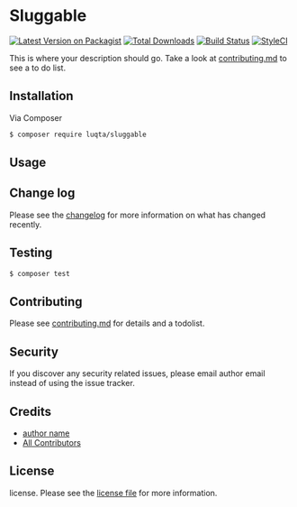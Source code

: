 # Sluggable

[![Latest Version on Packagist][ico-version]][link-packagist]
[![Total Downloads][ico-downloads]][link-downloads]
[![Build Status][ico-travis]][link-travis]
[![StyleCI][ico-styleci]][link-styleci]

This is where your description should go. Take a look at [contributing.md](contributing.md) to see a to do list.

## Installation

Via Composer

``` bash
$ composer require luqta/sluggable
```

## Usage

## Change log

Please see the [changelog](changelog.md) for more information on what has changed recently.

## Testing

``` bash
$ composer test
```

## Contributing

Please see [contributing.md](contributing.md) for details and a todolist.

## Security

If you discover any security related issues, please email author email instead of using the issue tracker.

## Credits

- [author name][link-author]
- [All Contributors][link-contributors]

## License

license. Please see the [license file](license.md) for more information.

[ico-version]: https://img.shields.io/packagist/v/luqta/sluggable.svg?style=flat-square
[ico-downloads]: https://img.shields.io/packagist/dt/luqta/sluggable.svg?style=flat-square
[ico-travis]: https://img.shields.io/travis/luqta/sluggable/master.svg?style=flat-square
[ico-styleci]: https://styleci.io/repos/12345678/shield

[link-packagist]: https://packagist.org/packages/luqta/sluggable
[link-downloads]: https://packagist.org/packages/luqta/sluggable
[link-travis]: https://travis-ci.org/luqta/sluggable
[link-styleci]: https://styleci.io/repos/12345678
[link-author]: https://github.com/luqta
[link-contributors]: ../../contributors
